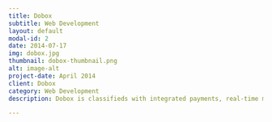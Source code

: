 ```yaml
---
title: Dobox
subtitle: Web Development
layout: default
modal-id: 2
date: 2014-07-17
img: dobox.jpg
thumbnail: dobox-thumbnail.png
alt: image-alt
project-date: April 2014
client: Dobox
category: Web Development
description: Dobox is classifieds with integrated payments, real-time messaging, social proof & so much more! I am currently maintaining and monitoring the application, fixing bugs and making daily improvements.

---
```

